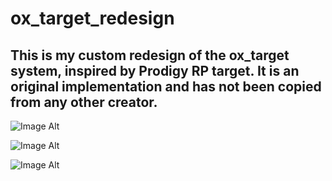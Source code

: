 # ox_target_redesign
## This is my custom redesign of the ox_target system, inspired by Prodigy RP target. It is an original implementation and has not been copied from any other creator.

![Image Alt](https://media.discordapp.net/attachments/1388566372543500369/1388566373898260521/Screenshot_2025-06-29_010645.png?ex=688310f5&is=6881bf75&hm=fa79fffd722114b18337aa4e36464b70fbc571347e1e166c586a8e7a63373838&=&format=webp&quality=lossless)

![Image Alt](https://media.discordapp.net/attachments/1388566372543500369/1388566373352996924/Screenshot_2025-06-29_010634.png?ex=688310f5&is=6881bf75&hm=84b0ae8d7e5d672d0ba69f6b3c1dcb4d772bba938feb0a3d459d1be637fdc5e4&=&format=webp&quality=lossless)

![Image Alt](https://media.discordapp.net/attachments/1388566372543500369/1388566373051142144/Screenshot_2025-06-29_010452.png?ex=688310f5&is=6881bf75&hm=4683cbc2c2d250082765186eaed8c1d18294ad34cae840d2c0042d00fe25d5bb&=&format=webp&quality=lossless)
